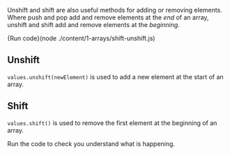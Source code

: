 Unshift and shift are also useful methods for adding or removing elements. Where push and pop add and remove elements at the *end* of an array, unshift and shift add and remove elements at the *beginning*.

{Run code}(node ./content/1-arrays/shift-unshift.js)

## Unshift
`values.unshift(newElement)` is used to add a new element at the start of an array.

## Shift
`values.shift()` is used to remove the first element at the beginning of an array. 

Run the code to check you understand what is happening.

